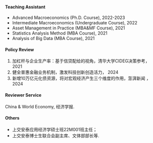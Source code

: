#### Teaching Assistant
* Advanced Macroeconomics (Ph.D. Course), 2022-2023
* Intermediate Macroeconomics (Undergraduate Course), 2022
* Asset Management in Practice (MBA&MF Course), 2021
* Statistics Analysis Method (MBA Course), 2021
* Analysis of Big Data (MBA Course), 2021

#### Policy Review
1. 加杠杆与企业生产率：基于信贷配给的视角，清华大学CIDEG决策参考，2021
2. 健全普惠金融业务机制，激发科技创新创造活力， 2024
3. 新增10万亿元化债资源，将对宏观经济产生三个维度的作用，澎湃新闻 ，2024 


#### Reviewer Service
China & World Economy, 经济学报.

#### Others
* 上交安泰应用经济学硕士班22M001班主任；
* 上交安泰博士生联合会副主席、文体部部长等.
